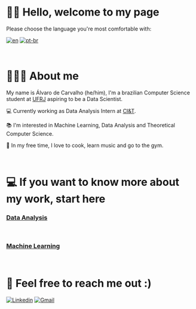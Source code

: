 # 👋🏻 Hello, welcome to my page

 Please choose the language you're most comfortable with: 

[![en](https://img.shields.io/badge/lang-en-red.svg)](https://github.com/jonatasemidio/multilanguage-readme-pattern/blob/master/README.md)
[![pt-br](https://img.shields.io/badge/lang-pt--br-green.svg)](https://github.com/jonatasemidio/multilanguage-readme-pattern/blob/master/README.pt-br.md)

<br />

# 👨🏻‍💻 About me

My name is Álvaro de Carvalho (he/him), I'm a brazilian Computer Science student at [UFRJ](https://ufrj.br) aspiring to be a Data Scientist.

💻 Currently working as Data Analysis Intern at [CI&T](https://ciandt.com/us/en-us).

📚 I'm interested in Machine Learning, Data Analysis and Theoretical Computer Science.

🎹 In my free time, I love to cook, learn music and go to the gym.

<br />

# 💻 If you want to know more about my work, start here

### [Data Analysis](https://github.com/caalvaro/data-analysis/tree/main)



<br />

### [Machine Learning](https://github.com/caalvaro/machine-learning/tree/main)


<br />

# 📧 Feel free to reach me out :)
[![Linkedin](https://img.shields.io/badge/LinkedIn-0077B5?style=for-the-badge&logo=linkedin&logoColor=white)](https://www.linkedin.com/in/alvarodecarvalho/)
[![Gmail](https://img.shields.io/badge/Gmail-D14836?style=for-the-badge&logo=gmail&logoColor=white)](mailto:alvarocarvalho@live.com)
